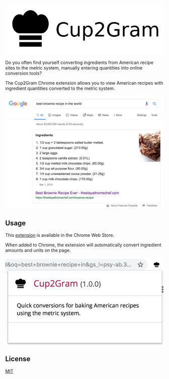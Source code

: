 ![Cup2Gram Logo](images/cup2gram_title.png)

Do you often find yourself converting ingredients from American recipe sites to the metric system, manually entering quantities into online conversion tools?

The Cup2Gram Chrome extension allows you to view American recipes with ingredient quantities converted to the metric system.

![Recipe Example](images/brownie_screenshot.png)

## Usage
This [extension]() is available in the Chrome Web Store.

When added to Chrome, the extension will automatically convert ingredient amounts and units on the page.

![Extension Popup](images/popup.png)

## License
[MIT](https://github.com/tayharvey/cup2gram/master/LICENSE.txt)
